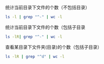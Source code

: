 统计当前目录下文件的个数（不包括目录）

```bash
ls -l | grep "^-" | wc -l
```

统计当前目录下文件的个数（包括子目录

```bash
ls -lR| grep "^-" | wc -l
```

查看某目录下文件夹\(目录\)的个数（包括子目录）

```bash
ls -lR | grep "^d" | wc -l
```



